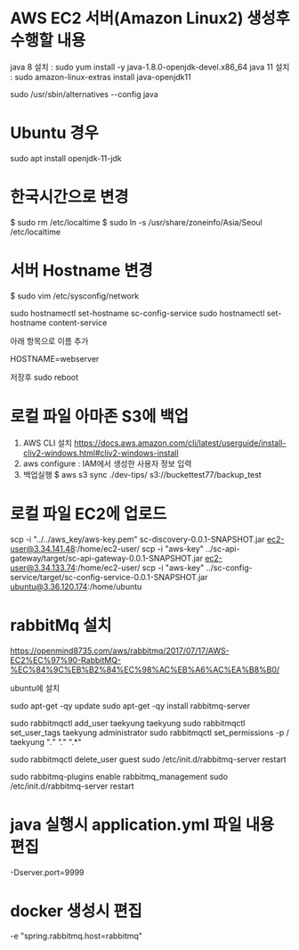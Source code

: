 # AWS EC2 서버(Amazon Linux2) 생성후 수행할 내용
java 8 설치 : sudo yum install -y java-1.8.0-openjdk-devel.x86_64
java 11 설치 : sudo amazon-linux-extras install java-openjdk11

sudo /usr/sbin/alternatives --config java

# Ubuntu 경우
sudo apt install openjdk-11-jdk

# 한국시간으로 변경
$ sudo rm /etc/localtime
$ sudo ln -s /usr/share/zoneinfo/Asia/Seoul /etc/localtime

# 서버 Hostname 변경
$ sudo vim /etc/sysconfig/network


sudo hostnamectl set-hostname sc-config-service
sudo hostnamectl set-hostname content-service



아래 항목으로 이름 추가

HOSTNAME=webserver

저장후 sudo reboot


# 로컬 파일 아마존 S3에 백업
 1. AWS CLI 설치
   https://docs.aws.amazon.com/cli/latest/userguide/install-cliv2-windows.html#cliv2-windows-install
 2. aws configure : IAM에서 생성한 사용자 정보 입력
 3. 백업실행
$ aws s3 sync ./dev-tips/ s3://buckettest77/backup_test


# 로컬 파일 EC2에 업로드
scp -i  "../../aws_key/aws-key.pem" sc-discovery-0.0.1-SNAPSHOT.jar  ec2-user@3.34.141.48:/home/ec2-user/
scp -i  "aws-key" ../sc-api-gateway/target/sc-api-gateway-0.0.1-SNAPSHOT.jar  ec2-user@3.34.133.74:/home/ec2-user/
scp -i  "aws-key" ../sc-config-service/target/sc-config-service-0.0.1-SNAPSHOT.jar  ubuntu@3.36.120.174:/home/ubuntu

# rabbitMq 설치
https://openmind8735.com/aws/rabbitmq/2017/07/17/AWS-EC2%EC%97%90-RabbitMQ-%EC%84%9C%EB%B2%84%EC%98%AC%EB%A6%AC%EA%B8%B0/


ubuntu에 설치

sudo apt-get -qy update
sudo apt-get -qy install rabbitmq-server

sudo rabbitmqctl add_user taekyung taekyung
sudo rabbitmqctl set_user_tags taekyung administrator
sudo rabbitmqctl set_permissions -p / taekyung ".*" ".*" ".*"

sudo rabbitmqctl delete_user guest
sudo /etc/init.d/rabbitmq-server restart

sudo rabbitmq-plugins enable rabbitmq_management
sudo /etc/init.d/rabbitmq-server restart



# java 실행시 application.yml 파일 내용 편집
  -Dserver.port=9999

 # docker 생성시 편집
 -e "spring.rabbitmq.host=rabbitmq" 

